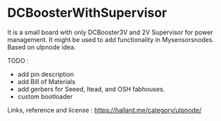 # DCBoosterWithSupervisor 


It is a small board with only DCBooster3V and 2V Supervisor for power management. It might be used to add functionality in Mysensorsnodes. Based on ulpnode idea.


TODO : 
- add pin description
- add Bill of Materials
- add gerbers for Seeed, Itead, and OSH fabhouses.
- custom bootloader


Links, reference and license : 
https://hallard.me/category/ulpnode/
